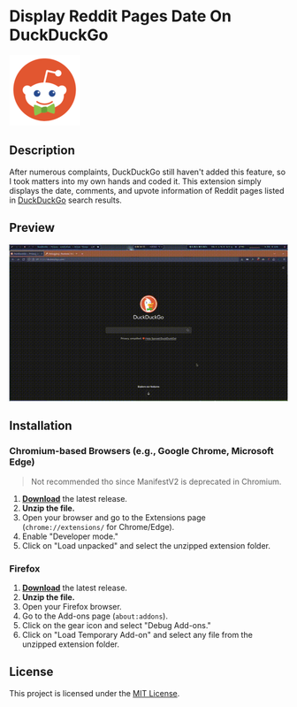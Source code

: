 # Display Reddit Pages Date On DuckDuckGo 
![popup](icon.png)

## Description

After numerous complaints, DuckDuckGo still haven't added this feature, so I took matters into my own hands and coded it.
This extension simply displays the date, comments, and upvote information of Reddit pages listed in [DuckDuckGo](https://duckduckgo.com/) search results.

## Preview

![Extension Preview](preview.gif)

## Installation

### Chromium-based Browsers (e.g., Google Chrome, Microsoft Edge) 
> Not recommended tho since ManifestV2 is deprecated in Chromium.

1. [**Download**](https://github.com/AhmedSahbaoui69/DisplayRedditDateXT/archive/refs/heads/main.zip) the latest release.
2. **Unzip the file.**
3. Open your browser and go to the Extensions page (`chrome://extensions/` for Chrome/Edge).
4. Enable "Developer mode."
5. Click on "Load unpacked" and select the unzipped extension folder.

### Firefox

1. [**Download**](https://github.com/AhmedSahbaoui69/DisplayRedditDateXT/archive/refs/heads/main.zip) the latest release.
2. **Unzip the file.**
3. Open your Firefox browser.
4. Go to the Add-ons page (`about:addons`).
5. Click on the gear icon and select "Debug Add-ons."
6. Click on "Load Temporary Add-on" and select any file from the unzipped extension folder.


## License

This project is licensed under the [MIT License](LICENSE).
